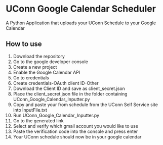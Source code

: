 # UConn Google Calendar Scheduler
A Python Application that uploads your UConn Schedule to your Google Calendar
## How to use
1. Download the repository
2. Go to the google developer console
3. Create a new project 
4. Enable the Google Calendar API
5. Go to credentials
6. Create credentials-OAuth client ID-Other
7. Download the Client ID and save as client_secret.json
8. Place the client_secret.json file in the folder containing UConn_Google_Calendar_Inputter.py
9. Copy and paste your from schedule from the UConn Self Service site into InputFile.txt
10. Run UConn_Google_Calendar_Inputter.py
11. Go to the generated link
12. Select and verify which gmail account you would like to use
13. Paste the verification code into the console and press enter
14. Your UConn schedule should now be in your google calendar
